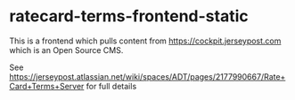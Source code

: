 # ratecard-terms-frontend-static

This is a frontend which pulls content from https://cockpit.jerseypost.com which is an Open Source CMS.

See https://jerseypost.atlassian.net/wiki/spaces/ADT/pages/2177990667/Rate+Card+Terms+Server for full details


